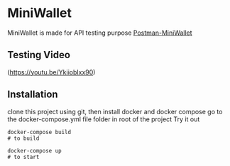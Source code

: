# MiniWallet

MiniWallet is made for API testing purpose
[Postman-MiniWallet](https://documenter.getpostman.com/view/8411283/SVfMSqA3?version=latest)

## Testing Video
(https://youtu.be/YkiiobIxx90)

## Installation
clone this project using git, then install docker and docker compose
go to the docker-compose.yml file folder in root of the project
Try it out

```
docker-compose build 
# to build

docker-compose up 
# to start

```
